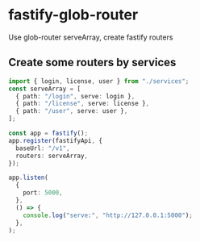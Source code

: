 # fastify-glob-router

Use glob-router serveArray, create fastify routers

## Create some routers by services

```ts
import { login, license, user } from "./services";
const serveArray = [
  { path: "/login", serve: login },
  { path: "/license", serve: license },
  { path: "/user", serve: user },
];

const app = fastify();
app.register(fastifyApi, {
  baseUrl: "/v1",
  routers: serveArray,
});

app.listen(
  {
    port: 5000,
  },
  () => {
    console.log("serve:", "http://127.0.0.1:5000");
  },
);
```
